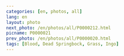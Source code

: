 ```yaml
---
categories: [en, photos, all]
lang: en
layout: photo
next_photo: /en/photos/all/P0000212.html
picname: P0000021
prev_photo: /en/photos/all/P0000020.html
tags: [Blood, Dead Springbock, Grass, Ingo]
---
```

